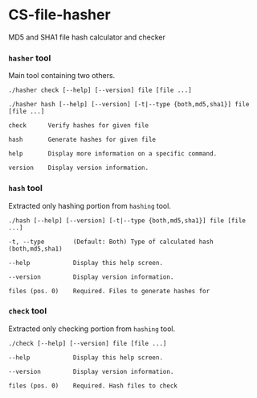 # CS-file-hasher

MD5 and SHA1 file hash calculator and checker

### `hasher` tool

Main tool containing two others.

```./hasher check [--help] [--version] file [file ...]```

```./hasher hash [--help] [--version] [-t|--type {both,md5,sha1}] file [file ...]```

```
check      Verify hashes for given file

hash       Generate hashes for given file

help       Display more information on a specific command.

version    Display version information.
```

### `hash` tool

Extracted only hashing portion from `hashing` tool.

```./hash [--help] [--version] [-t|--type {both,md5,sha1}] file [file ...]```

```
-t, --type        (Default: Both) Type of calculated hash (both,md5,sha1)

--help            Display this help screen.

--version         Display version information.

files (pos. 0)    Required. Files to generate hashes for
```

### `check` tool

Extracted only checking portion from `hashing` tool.

```./check [--help] [--version] file [file ...]```

```
--help            Display this help screen.

--version         Display version information.

files (pos. 0)    Required. Hash files to check
```
